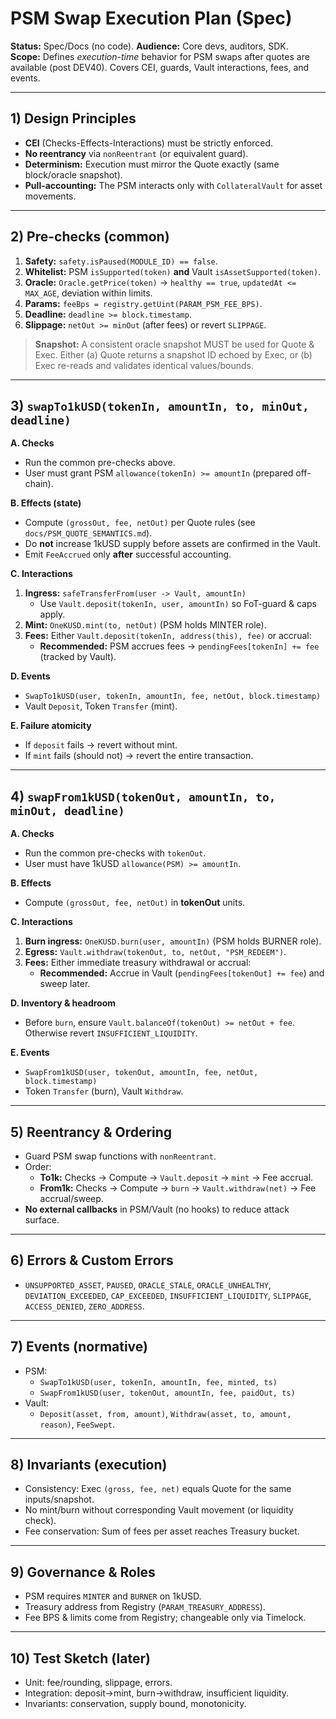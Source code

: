 # PSM Swap Execution Plan (Spec)

**Status:** Spec/Docs (no code). **Audience:** Core devs, auditors, SDK.  
**Scope:** Defines *execution-time* behavior for PSM swaps after quotes are available (post DEV40). Covers CEI, guards, Vault interactions, fees, and events.

---

## 1) Design Principles
- **CEI** (Checks-Effects-Interactions) must be strictly enforced.
- **No reentrancy** via `nonReentrant` (or equivalent guard).
- **Determinism:** Execution must mirror the Quote exactly (same block/oracle snapshot).
- **Pull-accounting:** The PSM interacts only with `CollateralVault` for asset movements.

---

## 2) Pre-checks (common)
1. **Safety:** `safety.isPaused(MODULE_ID) == false`.
2. **Whitelist:** PSM `isSupported(token)` **and** Vault `isAssetSupported(token)`.
3. **Oracle:** `Oracle.getPrice(token)` → `healthy == true`, `updatedAt <= MAX_AGE`, deviation within limits.
4. **Params:** `feeBps = registry.getUint(PARAM_PSM_FEE_BPS)`.
5. **Deadline:** `deadline >= block.timestamp`.
6. **Slippage:** `netOut >= minOut` (after fees) or revert `SLIPPAGE`.

> **Snapshot:** A consistent oracle snapshot MUST be used for Quote & Exec. Either (a) Quote returns a snapshot ID echoed by Exec, or (b) Exec re-reads and validates identical values/bounds.

---

## 3) `swapTo1kUSD(tokenIn, amountIn, to, minOut, deadline)`
**A. Checks**
- Run the common pre-checks above.
- User must grant PSM `allowance(tokenIn) >= amountIn` (prepared off-chain).

**B. Effects (state)**
- Compute `(grossOut, fee, netOut)` per Quote rules (see `docs/PSM_QUOTE_SEMANTICS.md`).
- Do **not** increase 1kUSD supply before assets are confirmed in the Vault.
- Emit `FeeAccrued` only **after** successful accounting.

**C. Interactions**
1. **Ingress:** `safeTransferFrom(user -> Vault, amountIn)`  
   - Use `Vault.deposit(tokenIn, user, amountIn)` so FoT-guard & caps apply.
2. **Mint:** `OneKUSD.mint(to, netOut)` (PSM holds MINTER role).
3. **Fees:** Either `Vault.deposit(tokenIn, address(this), fee)` or accrual:
   - **Recommended:** PSM accrues fees → `pendingFees[tokenIn] += fee` (tracked by Vault).

**D. Events**
- `SwapTo1kUSD(user, tokenIn, amountIn, fee, netOut, block.timestamp)`
- Vault `Deposit`, Token `Transfer` (mint).

**E. Failure atomicity**
- If `deposit` fails → revert without mint.
- If `mint` fails (should not) → revert the entire transaction.

---

## 4) `swapFrom1kUSD(tokenOut, amountIn, to, minOut, deadline)`
**A. Checks**
- Run the common pre-checks with `tokenOut`.
- User must have 1kUSD `allowance(PSM) >= amountIn`.

**B. Effects**
- Compute `(grossOut, fee, netOut)` in **tokenOut** units.

**C. Interactions**
1. **Burn ingress:** `OneKUSD.burn(user, amountIn)` (PSM holds BURNER role).
2. **Egress:** `Vault.withdraw(tokenOut, to, netOut, "PSM_REDEEM")`.
3. **Fees:** Either immediate treasury withdrawal or accrual:
   - **Recommended:** Accrue in Vault (`pendingFees[tokenOut] += fee`) and sweep later.

**D. Inventory & headroom**
- Before `burn`, ensure `Vault.balanceOf(tokenOut) >= netOut + fee`. Otherwise revert `INSUFFICIENT_LIQUIDITY`.

**E. Events**
- `SwapFrom1kUSD(user, tokenOut, amountIn, fee, netOut, block.timestamp)`
- Token `Transfer` (burn), Vault `Withdraw`.

---

## 5) Reentrancy & Ordering
- Guard PSM swap functions with `nonReentrant`.
- Order:
  - **To1k:** Checks → Compute → `Vault.deposit` → `mint` → Fee accrual.
  - **From1k:** Checks → Compute → `burn` → `Vault.withdraw(net)` → Fee accrual/sweep.
- **No external callbacks** in PSM/Vault (no hooks) to reduce attack surface.

---

## 6) Errors & Custom Errors
- `UNSUPPORTED_ASSET`, `PAUSED`, `ORACLE_STALE`, `ORACLE_UNHEALTHY`, `DEVIATION_EXCEEDED`,
  `CAP_EXCEEDED`, `INSUFFICIENT_LIQUIDITY`, `SLIPPAGE`, `ACCESS_DENIED`, `ZERO_ADDRESS`.

---

## 7) Events (normative)
- PSM:
  - `SwapTo1kUSD(user, tokenIn, amountIn, fee, minted, ts)`
  - `SwapFrom1kUSD(user, tokenOut, amountIn, fee, paidOut, ts)`
- Vault:
  - `Deposit(asset, from, amount)`, `Withdraw(asset, to, amount, reason)`, `FeeSwept`.

---

## 8) Invariants (execution)
- Consistency: Exec `(gross, fee, net)` equals Quote for the same inputs/snapshot.
- No mint/burn without corresponding Vault movement (or liquidity check).
- Fee conservation: Sum of fees per asset reaches Treasury bucket.

---

## 9) Governance & Roles
- PSM requires `MINTER` and `BURNER` on 1kUSD.
- Treasury address from Registry (`PARAM_TREASURY_ADDRESS`).
- Fee BPS & limits come from Registry; changeable only via Timelock.

---

## 10) Test Sketch (later)
- Unit: fee/rounding, slippage, errors.
- Integration: deposit→mint, burn→withdraw, insufficient liquidity.
- Invariants: conservation, supply bound, monotonicity.
